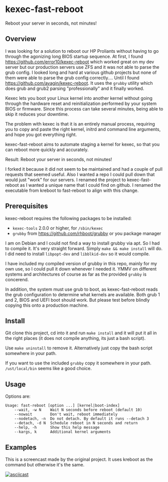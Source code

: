 # kexec-fast-reboot

Reboot your server in seconds, not minutes!

## Overview

I was looking for a solution to reboot our HP Proliants without having to go 
through the agonizing long BIOS startup sequence. At first, I found 
https://github.com/error10/kexec-reboot which worked great on my dev server 
but our production servers use ZFS and it was not able to parse the grub config.
I looked long and hard at various github projects but none of them were able
to parse the grub config correctly.... Until I found 
https://github.com/avagin/kexec-reboot. It uses the `grubby` utility which does 
grub and grub2 parsing "professionally" and it finally worked.

Kexec lets you boot your Linux kernel into another kernel without going through 
the hardware reset and reinitialization performed by your system BIOS or
firmware. Since this process can take several minutes, being able to skip it
reduces your downtime.

The problem with kexec is that it is an entirely manual process, requiring you 
to copy and paste the right kernel, initrd and command line arguments, and hope
you got everything right.

kexec-fast-reboot aims to automate staging a kernel for kexec, so that you can
reboot more quickly and accurately.

Result: Reboot your server in seconds, not minutes!

I forked it because it did not seem to be maintained and had a couple of pull
requests that seemed useful. Also I wanted a repo I could pull down that would
just "work" for our servers. I renamed the project to kexec-fast-reboot as I 
wanted a unique name that I could find on github. I renamed the executable 
from kreboot to fast-reboot to align with this change.

## Prerequisites

kexec-reboot requires the following packages to be installed:

 * `kexec-tools` 2.0.0 or higher, for `/sbin/kexec`
 * `grubby` from https://github.com/rhboot/grubby or you package manager
 
I am on Debian and I could not find a way to install grubby via apt. So I had to
compile it. It's very straight forward. Simply `make && make install` will do. 
I did need to install `libpopt-dev` and `libblkid-dev` so it would compile. 

I have included my compiled version of grubby in this repo, mainly for my own use, 
so I could pull it down whenever I needed it. YMMV on different systems and 
architectures of course as far as the provided `grubby` is concerend. 

In addition, the system must use grub to boot, as kexec-fast-reboot reads the grub
configuration to determine what kernels are available. Both grub 1 and 2, BIOS and
UEFI boot should work. But please test before blindly copying this onto a 
production machine.

## Install

Git clone this project, cd into it and run `make install` and it will put it all in 
the right places (it does not compile anything, its just a bash script).

Use `make uninstall` to remove it. Alternatively just copy the bash script somewhere
in your path. 

If you want to use the included `grubby` copy it somewhere in your
path. `/ust/local/bin` seems like a good choice.

## Usage


Options are:
```
Usage: fast-reboot [option ...] [kernel|boot-index]
    --wait, -w N    Wait N seconds before reboot (default 10)
    --nowait        Don't wait, reboot immediately
    --nodetach, -n  Do not detach. By default it runs --detach 3
    --detach, -d N  Schedule reboot in N seconds and return
    --help, -h      Show this help message
    --kargs, k      Additional kernel arguments
```

## Examples

This is a screencast made by the original project. It uses kreboot as the command
but otherwise it's the same.

[![asciicast](https://asciinema.org/a/cjd93we16cfihfcyu03xv6mkz.png)](https://asciinema.org/a/cjd93we16cfihfcyu03xv6mkz)
